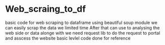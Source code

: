 # Web_scraing_to_df
basic code for web scraping to dataframe
using beautiful soup module we can easily scrap the data we limited time After that can use to analysing the web side or data
alonge with we need request lib to do the request to portal and asscess the website
basic levlel code done for reference
